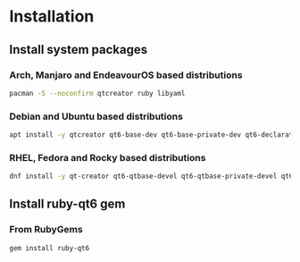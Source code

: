 # Installation

## Install system packages

### Arch, Manjaro and EndeavourOS based distributions

```sh
pacman -S --noconfirm qtcreator ruby libyaml
```

### Debian and Ubuntu based distributions

```sh
apt install -y qtcreator qt6-base-dev qt6-base-private-dev qt6-declarative-dev ruby-dev libyaml-dev
```

### RHEL, Fedora and Rocky based distributions

```sh
dnf install -y qt-creator qt6-qtbase-devel qt6-qtbase-private-devel qt6-qtdeclarative-devel ruby-devel libyaml-devel
```

## Install ruby-qt6 gem

### From RubyGems

```sh
gem install ruby-qt6
```
